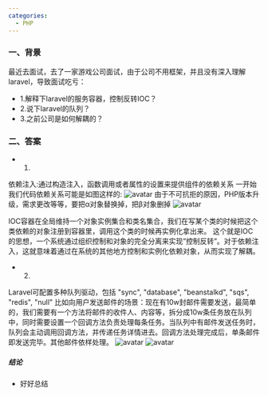 ```yaml
---
categories:
  - PHP
---
```


### 一、背景
最近去面试，去了一家游戏公司面试，由于公司不用框架，并且没有深入理解laravel，导致面试吃亏：
* 1.解释下laravel的服务容器，控制反转IOC？
* 2.说下laravel的队列？
* 3.之前公司是如何解耦的？


### 二、答案
* 1.
依赖注入:通过构造注入，函数调用或者属性的设置来提供组件的依赖关系
一开始我们代码依赖关系可能是如图这样的:
![avatar](https://blog.hexiefamily.xin/assets/ioc1.jpg)
由于不可抗拒的原因，PHP版本升级，需求更改等等，要把α对象替换掉，把β对象删掉
![avatar](https://blog.hexiefamily.xin/assets/ioc2.jpg)

IOC容器在全局维持一个对象实例集合和类名集合，我们在写某个类的时候把这个类依赖的对象注册到容器里，调用这个类的时候再实例化拿出来。
这个就是IOC的思想，一个系统通过组织控制和对象的完全分离来实现”控制反转”。对于依赖注入，这就意味着通过在系统的其他地方控制和实例化依赖对象，从而实现了解耦。  

* 2.
Laravel可配置多种队列驱动，包括 "sync", "database", "beanstalkd", "sqs", "redis", "null"
比如向用户发送邮件的场景：现在有10w封邮件需要发送，最简单的，我们需要有一个方法将邮件的收件人、内容等，拆分成10w条任务放在队列中，同时需要设置一个回调方法负责处理每条任务。当队列中有邮件发送任务时，队列会主动调用回调方法，并传递任务详情进去。回调方法处理完成后，单条邮件即发送完毕。其他邮件依样处理。
![avatar](https://blog.hexiefamily.xin/assets/ioc3.jpg)
![avatar](https://blog.hexiefamily.xin/assets/ioc4.jpg)


##### 结论
* 好好总结